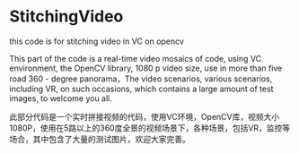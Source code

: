 # StitchingVideo
this code is for stitching video in VC on opencv

This part of the code is a real-time video mosaics of code, using VC environment, the OpenCV library, 1080 p video size, use in more than five road 360 - degree panorama，The video scenarios, various scenarios, including VR, on such occasions, which contains a large amount of test images, to welcome you all.




此部分代码是一个实时拼接视频的代码，使用VC环境，OpenCV库，视频大小1080P，使用在5路以上的360度全景的视频场景下，各种场景，包括VR，监控等场合，其中包含了大量的测试图片，欢迎大家完善。
